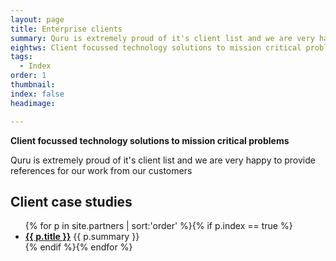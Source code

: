```yaml
---
layout: page
title: Enterprise clients
summary: Quru is extremely proud of it's client list and we are very happy to provide references for our work from our customers
eightws: Client focussed technology solutions to mission critical problems
tags:
  - Index
order: 1
thumbnail:
index: false
headimage:

---
```

**Client focussed technology solutions to mission critical problems**

Quru is extremely proud of it's client list and we are very happy to provide references for our work from our customers

## Client case studies ##

<ul class="partners">
{% for p in site.partners  | sort:'order' %}{% if p.index == true %}<li><b><a href='{{ p.url }}'>{{ p.title }}</a></b> {{ p.summary }}</li>{% endif %}{% endfor %}
</ul>

